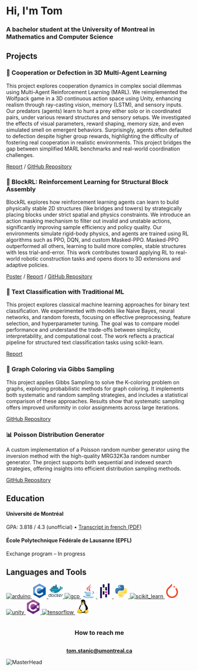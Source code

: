 # Hi, I'm Tom  
### A bachelor student at the University of Montreal in Mathematics and Computer Science

## Projects

### 🐺 Cooperation or Defection in 3D Multi-Agent Learning

  This project explores cooperation dynamics in complex social dilemmas using Multi-Agent Reinforcement Learning (MARL). We reimplemented the Wolfpack game in a 3D continuous action space using Unity, enhancing realism through ray-casting vision, memory (LSTM), and sensory inputs. Our predators (agents) learn to hunt a prey either solo or in coordinated pairs, under various reward structures and sensory setups. We investigated the effects of visual parameters, reward shaping, memory size, and even simulated smell on emergent behaviors. Surprisingly, agents often defaulted to defection despite higher group rewards, highlighting the difficulty of fostering real cooperation in realistic environments. This project bridges the gap between simplified MARL benchmarks and real-world coordination challenges.

 [Report](https://github.com/TOM7722/Tom7722/blob/main/Cooperation%20or%20Defection%20Multi-Agent%20Learning%20.pdf) / [GitHub Repository](https://github.com/andreamiele/marl-ssd-3d)

### 🧱 BlockRL: Reinforcement Learning for Structural Block Assembly

BlockRL explores how reinforcement learning agents can learn to build physically stable 2D structures (like bridges and towers) by strategically placing blocks under strict spatial and physics constraints. We introduce an action masking mechanism to filter out invalid and unstable actions, significantly improving sample efficiency and policy quality. Our environments simulate rigid-body physics, and agents are trained using RL algorithms such as PPO, DQN, and custom Masked-PPO. Masked-PPO outperformed all others, learning to build more complex, stable structures with less trial-and-error. This work contributes toward applying RL to real-world robotic construction tasks and opens doors to 3D extensions and adaptive policies.

[Poster](https://github.com/TOM7722/Tom7722/blob/main/BlockRL_poster.pdf) / [Report](https://github.com/TOM7722/Tom7722/blob/main/BlockRL.pdf) / [GitHub Repository](https://github.com/rayangdn/BlockAssembly)

### 🧾 Text Classification with Traditional ML

This project explores classical machine learning approaches for binary text classification. We experimented with models like Naive Bayes, neural networks, and random forests, focusing on effective preprocessing, feature selection, and hyperparameter tuning. The goal was to compare model performance and understand the trade-offs between simplicity, interpretability, and computational cost. The work reflects a practical pipeline for structured text classification tasks using scikit-learn.

[Report](https://github.com/TOM7722/Tom7722/blob/main/IFT3395_kaggle.pdf)

### 🎨 Graph Coloring via Gibbs Sampling

This project applies Gibbs Sampling to solve the K-coloring problem on graphs, exploring probabilistic methods for graph coloring. It implements both systematic and random sampling strategies, and includes a statistical comparison of these approaches. Results show that systematic sampling offers improved uniformity in color assignments across large iterations.

[GitHub Repository](https://github.com/TOM7722/Gibbs-Sampling-for-k-coloring-Graph)




### 📊 Poisson Distribution Generator

A custom implementation of a Poisson random number generator using the inversion method with the high-quality MRG32K3a random number generator. The project supports both sequential and indexed search strategies, offering insights into efficient distribution sampling methods.

[GitHub Repository](https://github.com/TOM7722/poisson-mrg32k3a-generator)




## Education  
#### Université de Montréal  
GPA: 3.818 / 4.3 (unofficial) • [Transcript in french (PDF)](https://github.com/TOM7722/Tom7722/blob/main/Transcript.pdf)
#### École Polytechnique Fédérale de Lausanne (EPFL)
Exchange program – In progress



## Languages and Tools
<p align="left">
  <!-- Existing tools -->
  <a href="https://www.arduino.cc/" target="_blank" rel="noreferrer">
    <img src="https://cdn.worldvectorlogo.com/logos/arduino-1.svg" alt="arduino" width="40" height="40"/>
  </a>
  <a href="https://www.cprogramming.com/" target="_blank" rel="noreferrer">
    <img src="https://raw.githubusercontent.com/devicons/devicon/master/icons/c/c-original.svg" alt="c" width="40" height="40"/>
  </a>
  <a href="https://www.docker.com/" target="_blank" rel="noreferrer">
    <img src="https://raw.githubusercontent.com/devicons/devicon/master/icons/docker/docker-original-wordmark.svg" alt="docker" width="40" height="40"/>
  </a>
  <a href="https://cloud.google.com" target="_blank" rel="noreferrer">
    <img src="https://www.vectorlogo.zone/logos/google_cloud/google_cloud-icon.svg" alt="gcp" width="40" height="40"/>
  </a>
  <a href="https://www.java.com" target="_blank" rel="noreferrer">
    <img src="https://raw.githubusercontent.com/devicons/devicon/master/icons/java/java-original.svg" alt="java" width="40" height="40"/>
  </a>
  <a href="https://pandas.pydata.org/" target="_blank" rel="noreferrer">
    <img src="https://raw.githubusercontent.com/devicons/devicon/master/icons/pandas/pandas-original.svg" alt="pandas" width="40" height="40"/>
  </a>
  <a href="https://www.python.org" target="_blank" rel="noreferrer">
    <img src="https://raw.githubusercontent.com/devicons/devicon/master/icons/python/python-original.svg" alt="python" width="40" height="40"/>
  </a>
  <a href="https://scikit-learn.org/" target="_blank" rel="noreferrer">
    <img src="https://upload.wikimedia.org/wikipedia/commons/0/05/Scikit_learn_logo_small.svg" alt="scikit_learn" width="40" height="40"/>
  </a>

  <!-- New tools -->
  <a href="https://pytorch.org/" target="_blank" rel="noreferrer">
    <img src="https://raw.githubusercontent.com/devicons/devicon/master/icons/pytorch/pytorch-original.svg" alt="pytorch" width="40" height="40"/>
  </a>
  <a href="https://unity.com/" target="_blank" rel="noreferrer">
    <img src="https://cdn.worldvectorlogo.com/logos/unity-69.svg" alt="unity" width="40" height="40"/>
  </a>
  <a href="https://docs.microsoft.com/en-us/dotnet/csharp/" target="_blank" rel="noreferrer">
    <img src="https://raw.githubusercontent.com/devicons/devicon/master/icons/csharp/csharp-original.svg" alt="csharp" width="40" height="40"/>
  </a>
  <a href="https://www.tensorflow.org/" target="_blank" rel="noreferrer">
    <img src="https://www.vectorlogo.zone/logos/tensorflow/tensorflow-icon.svg" alt="tensorflow" width="40" height="40"/>
  </a>
  <a href="https://www.linux.org/" target="_blank" rel="noreferrer">
    <img src="https://raw.githubusercontent.com/devicons/devicon/master/icons/linux/linux-original.svg" alt="linux" width="40" height="40"/>
  </a>

</p>

<div style="display: grid; place-items: center;">

### How to reach me 
**tom.stanic@umontreal.ca**




<img src="https://gifdb.com/images/file/ai-humanoid-carrying-world-c605cn7kytlpgtqu.gif" alt="MasterHead" width="100%" />
